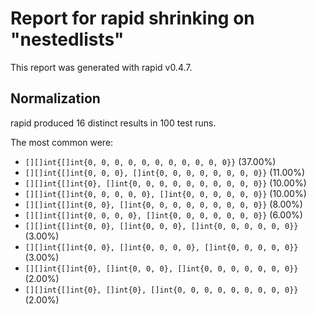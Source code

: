 # Report for rapid shrinking on "nestedlists"

This report was generated with rapid v0.4.7.

## Normalization

rapid produced 16 distinct results in 100 test runs.

The most common were:

- ``[][]int{[]int{0, 0, 0, 0, 0, 0, 0, 0, 0, 0, 0}}`` (37.00%)
- ``[][]int{[]int{0, 0, 0}, []int{0, 0, 0, 0, 0, 0, 0, 0}}`` (11.00%)
- ``[][]int{[]int{0}, []int{0, 0, 0, 0, 0, 0, 0, 0, 0, 0}}`` (10.00%)
- ``[][]int{[]int{0, 0, 0, 0, 0}, []int{0, 0, 0, 0, 0, 0}}`` (10.00%)
- ``[][]int{[]int{0, 0}, []int{0, 0, 0, 0, 0, 0, 0, 0, 0}}`` (8.00%)
- ``[][]int{[]int{0, 0, 0, 0}, []int{0, 0, 0, 0, 0, 0, 0}}`` (6.00%)
- ``[][]int{[]int{0, 0}, []int{0, 0, 0}, []int{0, 0, 0, 0, 0, 0}}`` (3.00%)
- ``[][]int{[]int{0, 0}, []int{0, 0, 0, 0}, []int{0, 0, 0, 0, 0}}`` (3.00%)
- ``[][]int{[]int{0}, []int{0, 0, 0}, []int{0, 0, 0, 0, 0, 0, 0}}`` (2.00%)
- ``[][]int{[]int{0}, []int{0}, []int{0, 0, 0, 0, 0, 0, 0, 0, 0}}`` (2.00%)

